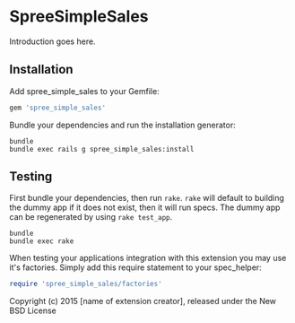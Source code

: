 SpreeSimpleSales
================

Introduction goes here.

Installation
------------

Add spree_simple_sales to your Gemfile:

```ruby
gem 'spree_simple_sales'
```

Bundle your dependencies and run the installation generator:

```shell
bundle
bundle exec rails g spree_simple_sales:install
```

Testing
-------

First bundle your dependencies, then run `rake`. `rake` will default to building the dummy app if it does not exist, then it will run specs. The dummy app can be regenerated by using `rake test_app`.

```shell
bundle
bundle exec rake
```

When testing your applications integration with this extension you may use it's factories.
Simply add this require statement to your spec_helper:

```ruby
require 'spree_simple_sales/factories'
```

Copyright (c) 2015 [name of extension creator], released under the New BSD License
